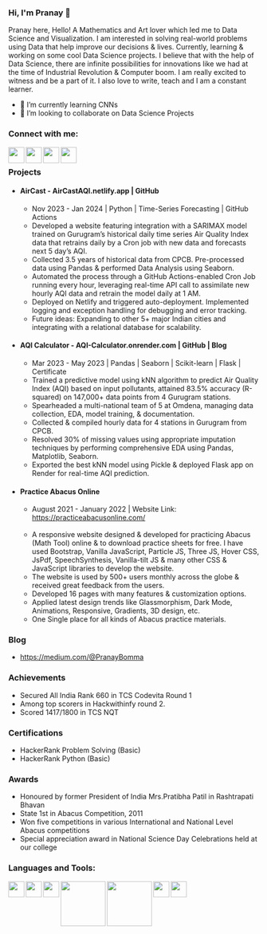 ### Hi, I'm Pranay 👋

<!--
**Bomma-Pranay/Bomma-Pranay** is a ✨ _special_ ✨ repository because its `README.md` (this file) appears on your GitHub profile.
Here are some ideas to get you started:
-->

Pranay here, Hello! A Mathematics and Art lover which led me to Data Science and Visualization. I am interested in solving real-world problems using Data that help improve our decisions & lives. Currently, learning & working on some cool Data Science projects. I believe that with the help of Data Science, there are infinite possibilities for innovations like we had at the time of Industrial Revolution & Computer boom. I am really excited to witness and be a part of it. I also love to write, teach and I am a constant learner.

<!--- 🔭 I’m currently working on NLP-->
- 🌱 I’m currently learning CNNs 
- 👯 I’m looking to collaborate on Data Science Projects

### Connect with me:

[<img align="left"  width="32px" src="https://cdn.jsdelivr.net/npm/simple-icons@v3/icons/linkedin.svg" />][linkedin]
[<img align="left"  width="32px" src="https://cdn.jsdelivr.net/npm/simple-icons@3.13.0/icons/kaggle.svg" />][kaggle]
[<img align="left"  width="32px" src="https://cdn.jsdelivr.net/npm/simple-icons@3.13.0/icons/twitter.svg" />][twitter]
[<img align="left"  width="32px" src="https://cdn.jsdelivr.net/npm/simple-icons@v3/icons/youtube.svg" />][youtube]
<br>

### Projects

- #### AirCast - AirCastAQI.netlify.app | GitHub
  - Nov 2023 - Jan 2024 | Python | Time-Series Forecasting | GitHub Actions
  - Developed a website featuring integration with a SARIMAX model trained on Gurugram’s historical daily time series Air Quality Index data that retrains daily by a Cron job with new data and forecasts next 5 day’s AQI.
  - Collected 3.5 years of historical data from CPCB. Pre-processed data using Pandas & performed Data Analysis using Seaborn.
  - Automated the process through a GitHub Actions-enabled Cron Job running every hour, leveraging real-time API call to assimilate new hourly AQI data and retrain the model daily at 1 AM.
  - Deployed on Netlify and triggered auto-deployment. Implemented logging and exception handling for debugging and error tracking.
  - Future ideas: Expanding to other 5+ major Indian cities and integrating with a relational database for scalability.

- #### AQI Calculator - AQI-Calculator.onrender.com | GitHub | Blog
  - Mar 2023 - May 2023 | Pandas | Seaborn | Scikit-learn | Flask | Certificate
  - Trained a predictive model using kNN algorithm to predict Air Quality Index (AQI) based on input pollutants, attained 83.5% accuracy (R-squared) on 147,000+ data points from 4 Gurugram stations.
  - Spearheaded a multi-national team of 5 at Omdena, managing data collection, EDA, model training, & documentation.
  - Collected & compiled hourly data for 4 stations in Gurugram from CPCB.
  - Resolved 30% of missing values using appropriate imputation techniques by performing comprehensive EDA using Pandas, Matplotlib, Seaborn.
  - Exported the best kNN model using Pickle & deployed Flask app on Render for real-time AQI prediction.

- #### Practice Abacus Online <br> 
  - August 2021 - January 2022 | Website Link: https://practiceabacusonline.com/ <br><br>
  - A responsive website designed & developed for practicing Abacus (Math Tool) online & to download practice sheets for free. I have used Bootstrap, Vanilla JavaScript, Particle JS, Three JS, Hover CSS, JsPdf, SpeechSynthesis, Vanilla-tilt JS & many other CSS & JavaScript libraries to develop the website.
  - The website is used by 500+ users monthly across the globe & received great feedback from the users.
  - Developed 16 pages with many features & customization options.
  - Applied latest design trends like Glassmorphism, Dark Mode, Animations, Responsive, Gradients, 3D design, etc.
  - One Single place for all kinds of Abacus practice materials.

### Blog<br>
- https://medium.com/@PranayBomma

### Achievements                                                                                           
- Secured All India Rank 660 in TCS Codevita Round 1                    
- Among top scorers in Hackwithinfy round 2.
- Scored 1417/1800 in TCS NQT

### Certifications
- HackerRank Problem Solving (Basic)
- HackerRank Python (Basic)

### Awards
- Honoured by former President of India Mrs.Pratibha Patil in Rashtrapati Bhavan 
- State 1st in Abacus Competition, 2011 
- Won five competitions in various International and National Level Abacus competitions
- Special appreciation award in National Science Day Celebrations held at our college

### Languages and Tools:

[<img align="left"  width="32px" src="https://upload.wikimedia.org/wikipedia/commons/c/c3/Python-logo-notext.svg" />][python]
[<img align="left"  width="32px" src="https://cdn.jsdelivr.net/npm/simple-icons@3.4.0/icons/r.svg" />][r]
[<img align="left"  width="32px" src="https://upload.wikimedia.org/wikipedia/commons/3/38/Jupyter_logo.svg" />][jupyter]
[<img align="left"  width="90px" src="https://upload.wikimedia.org/wikipedia/commons/1/1a/NumPy_logo.svg" />][numpy]
[<img align="left"  width="90px" src="https://upload.wikimedia.org/wikipedia/commons/e/ed/Pandas_logo.svg" />][pandas]
<!-- [<img align="left"  width="68px" src="https://upload.wikimedia.org/wikipedia/commons/0/05/Scikit_learn_logo_small.svg" />][scikit]-->
[<img align="left"  width="32px" src="https://upload.wikimedia.org/wikipedia/commons/0/01/Created_with_Matplotlib-logo.svg" />][mpl]
[<img align="left"  width="32px" src="https://upload.wikimedia.org/wikipedia/commons/9/9a/Visual_Studio_Code_1.35_icon.svg" />][vscode]
<!-- [<img align="left"  width="32px" src="https://upload.wikimedia.org/wikipedia/commons/a/a1/PyCharm_Logo.svg" />][pycharm] -->
<!-- [<img align="left"  width="93px" src="https://upload.wikimedia.org/wikipedia/commons/d/d0/RStudio_logo_flat.svg" />][rstudio]-->

<br />
<br />

[linkedin]: https://linkedin.com/in/bomma-pranay
[twitter]: https://twitter.com/Pranaii1
[kaggle]: https://www.kaggle.com/pranaii
[youtube]: https://www.youtube.com/channel/UCyBGFKqHd9j1tcqbqonTsqw
[python]: https://upload.wikimedia.org/wikipedia/commons/c/c3/Python-logo-notext.svg
[r]: https://cdn.jsdelivr.net/npm/simple-icons@3.4.0/icons/r.svg
[jupyter]: https://upload.wikimedia.org/wikipedia/commons/3/38/Jupyter_logo.svg
[mpl]:https://upload.wikimedia.org/wikipedia/commons/0/01/Created_with_Matplotlib-logo.svg
[numpy]:https://upload.wikimedia.org/wikipedia/commons/1/1a/NumPy_logo.svg
[pandas]: https://upload.wikimedia.org/wikipedia/commons/e/ed/Pandas_logo.svg
[vscode]: https://upload.wikimedia.org/wikipedia/commons/9/9a/Visual_Studio_Code_1.35_icon.svg
[pycharm]: https://upload.wikimedia.org/wikipedia/commons/a/a1/PyCharm_Logo.svg
[rstudio]: https://upload.wikimedia.org/wikipedia/commons/d/d0/RStudio_logo_flat.svg
[scikit]: https://upload.wikimedia.org/wikipedia/commons/0/05/Scikit_learn_logo_small.svg
